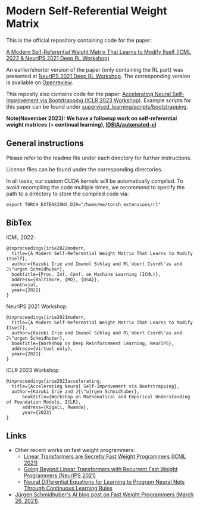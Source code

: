 # Modern Self-Referential Weight Matrix

This is the official repository containing code for the paper:

[A Modern Self-Referential Weight Matrix That Learns to Modify Itself (ICML 2022 & NeurIPS 2021 Deep RL Workshop)](https://arxiv.org/abs/2202.05780)

An earlier/shorter version of the paper (only containing the RL part) was presented at [NeurIPS 2021 Deep RL Workshop](https://sites.google.com/view/deep-rl-workshop-neurips2021). The corresponding version is available on [Openreview](https://openreview.net/forum?id=lVUGfLpNpCF).

This reposity also contains code for the paper: [Accelerating Neural Self-Improvement via Bootstrapping (ICLR 2023 Workshop)](https://openreview.net/forum?id=SDwUYcyOCyP). Example scripts for this paper can be found under [supervised_learning/scripts/bootstrapping](https://github.com/IDSIA/modern-srwm/tree/main/supervised_learning/scripts/bootstrapping).

**Note(November 2023): We have a followup work on self-referential weight matrices (+ continual learning), [IDSIA/automated-cl](https://github.com/IDSIA/automated-cl/tree/main)**

## General instructions
Please refer to the readme file under each directory for further instructions.

License files can be found under the corresponding directories.

In all tasks, our custom CUDA kernels will be automatically compiled.
To avoid recompiling the code multiple times, we recommend to specify the path to a directory to store the compiled code via:
```
export TORCH_EXTENSIONS_DIR="/home/me/torch_extensions/rl"
```

## BibTex
ICML 2022:
```
@inproceedings{irie2022modern,
  title={A Modern Self-Referential Weight Matrix That Learns to Modify Itself},
  author={Kazuki Irie and Imanol Schlag and R\'obert Csord\'as and J\"urgen Schmidhuber},
  booktitle={Proc. Int. Conf. on Machine Learning (ICML)},
  address={Baltimore, {MD}, {USA}},
  month=jul,
  year={2022}
}
```
NeurIPS 2021 Workshop:
```
@inproceedings{irie2021modern,
  title={A Modern Self-Referential Weight Matrix That Learns to Modify Itself}, 
  author={Kazuki Irie and Imanol Schlag and R\'obert Csord\'as and J\"urgen Schmidhuber},
  booktitle={Workshop on Deep Reinforcement Learning, NeurIPS},
  address={Virtual only},
  year={2021}
}
```
ICLR 2023 Workshop:
```
@inproceedings{irie2023accelerating,
  title={Accelerating Neural Self-Improvement via Bootstrapping},
  author={Kazuki Irie and J{\"u}rgen Schmidhuber},
      booktitle={Workshop on Mathematical and Empirical Understanding of Foundation Models, ICLR},
      address={Kigali, Rwanda},
      year={2023}
}
```

## Links
* Other recent works on fast weight programmers: 
    * [Linear Transformers are Secretly Fast Weight Programmers (ICML 2021)](https://arxiv.org/abs/2102.11174)
    * [Going Beyond Linear Transformers with Recurrent Fast Weight Programmers (NeurIPS 2021)](https://arxiv.org/abs/2106.06295)
    * [Neural Differential Equations for Learning to Program Neural Nets Through Continuous Learning Rules](https://arxiv.org/abs/2206.01649)
* [Jürgen Schmidhuber's AI blog post on Fast Weight Programmers (March 26, 2021)](https://people.idsia.ch/~juergen/fast-weight-programmer-1991-transformer.html).
